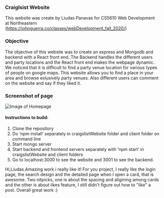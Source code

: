 
### Craiglsist Website
This website was create by Liudas Panavas  for CS5610 Web Development at Northeastern (https://johnguerra.co/classes/webDevelopment_fall_2020/)

### Objective
The objective of this website was to create an express and Mongodb and backend with a React front end. The Backend handles the different users and party locations and the React front end makes the webpage dynamic. We noticed that it is difficult to find a party venue location for various types of people on google maps. This website allows you to find a place in your area and browse exlusively party venues. Also different users can comment on the website and say if they liked it.

### Screenshot of page

![Image of Homepage](https://github.com/lpanavas/CraigslistWebsite/blob/master/craigslistWebsite/client/src/images/ApartmentFinderScreenshot.PNG?raw=true)

#### Instructions to build:
1. Clone the repository
1. Do ‘npm install’ separately in craigslistWebsite folder and client folder on command line
1. Start mongo server
1. Start backend and frontend servers separately with ‘npm start’ in craigslistWebsite and client folders
1. Go to localhost:3000 to see the website and 3001 to see the backend.

Hi,Liudas.Amazing work i really like it!
For you project, I really like the login page, the search design and the detailed page when I open a card, that is awesome.
Two nitpicks, one is about the spacing and aligining among cards and the other is about likes feature, I still didn't figure out how to "like" a post.
Overall great work :)
